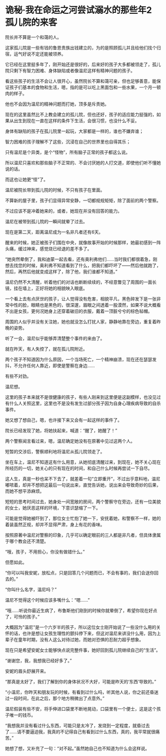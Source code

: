 # 诡秘·我在命运之河尝试溺水的那些年2 孤儿院的来客

院长并不算是一个和蔼的人。

这家孤儿院是一些有钱的鲁恩贵族出钱建立的，为的是照顾孤儿并且给他们找个归宿，运气好说不定还能被领养。

它已经在这里挺多年了，刚开始还是很好的，后来好的孩子大多都被领走了，孤儿院只剩下有智力困难、身体缺陷或者像温尼这样有精神问题的孩子。

看这些孩子的生活不会让人很开心，虽然院长不算和蔼可亲，但也足够善意，能保证孩子们基本的食物和生活，嗯，指的是可以吃上黑面包和一些水果，一个月一顿肉的样子。

他也不会因为温尼的精神问题而打她，顶多是斥责她。

现在的这里虽然比不上教会建立的孤儿院，但也还好，孩子的适应能力挺强的，如果从出生到现在一直在这样的条件下生活，会很习惯，也没什么不妥。

身体有缺陷的孩子在孤儿院里一起玩，大家都是一样的，谁也不嫌弃谁；

智力困难的孩子理解不了这些，沉浸在自己的世界里也自得其乐；

只有温尼是个异类，是个“怪物”，所有脑子正常的孩子都这么说。

所以温尼只喜欢和那些脑子不正常的、不会讨厌她的人打交道，即使他们听不懂她说的话。

而这也让她更“怪”了。

温尼被院长带到孤儿院的时候，不只有孩子在里面。

不算新的屋子里，孩子们显得异常安静，一切都规规矩矩，除了面前的两个警察。

不过应该不是冲着她来的，或者，她现在并没有回答的能力。

温尼在被带到孤儿院的一瞬间就晕了过去。

现在是第二天，距离温尼成为一名非凡者还有6天。

醒来的时候，她正被孩子们围在中央，就像故事开始的时候那样，她最初感到一阵头痛，缓过神来，感觉烧已经退的差不多了。

“她突然晕倒了，我和迪蒙一起去看，还有奥利弗他们……当时我们都很着急，刚想去找您的时候，奥利弗不知道看到了什么，把我们都吓坏了——然后他就跑了，然后，再然后他就变成这样了，除了他，我们谁都不知道。”

温尼仍然不大清醒，听着他们的对话也断断续续的，不经意瞥见了周围的一面长镜，挂在墙上，正好将她的相貌映入眼底。

一个看上去有点厌世的孩子，让人觉得没有危害，相貌平凡，黑色碎发下是一张非常中性的脸，眼睛也是黑色的，很深邃，眉眼之间透着一股漠然，如果不说大概看不出是女孩，更何况她身上还穿着破旧的衣服，戴着一顶脏兮兮的棕色毡帽。

周围的人似乎并没有关注她，她也就没怎么打扰人家，静静地靠在旁边，重复着昨晚的姿势。

听了一会，温尼似乎能够弄清楚整个事件的来由了。

就在昨天，有人失控了，就在孤儿院附近。

两个孩子不知道因为什么原因，一个当场死亡，一个精神崩溃，现在还在瑟瑟发抖，不允许任何人靠近，即使是警察在身边……

有些不对劲。

温尼想。

这里的孩子本来就不是很健康的孩子，有些人刚来到这里便是这副模样，也没见过有什么人关照这里，这里也不是没有发生过部分孩子因为自身心理疾病导致的自杀事件。

她又想了想自己，嗯，也许接下来又会有一起这样的事件了。

院长已经发现了她，将她扶起来，喊道：“醒了，她醒了！”

两个警察闻言看过来，嗯，温尼确定她没有在原著中见过这两个人。

短暂的交涉后，警察顺利地将温尼从孤儿院领走了。

坐在车上，温尼不知道这有什么用意，从她彻底清醒过来，到现在，她不关心现在所经历的一切，她关心的只有现在的时间，和自己什么时候再尝试一下自尽。

这人生，真是一秒也呆不下去了，就差着一句“立即重开”，不过出乎意料地，温尼嘟哝着，却并不想把这最后一句说出来，直觉告诉她，说出来会导致奇妙的后果，而她不想平添麻烦。

短短的思考时间过去，她身处一间宽敞的房间，两个警察守在旁边，还有一位美貌的女士，她厌恶这样的环境，下意识瑟缩了一下。

可能是觉得她被吓到了，那位女士忙抱了她一下，安抚着她，和警察不一样，她的着装虽然正规，却并不显得严肃，身上有花的香味。

按照原著中温尼对警察的印象，几乎可以确定眼前的三人都是非凡者，但具体隶属于哪个教会还不清楚。

“哦，孩子，不用担心，你没有做错什么。”

但愿如此。

“你可以叫我安妮，放松点，只是回答几个问题而已，不会有事的，我们会送你回去的。”

“你叫什么名字，温尼吗？”

温尼不觉得这个时候应该多嘴什么：“嗯……”

“哦……听说你最近生病了，布鲁斯他们刚到的时候你就晕倒了，希望你现在好点了，可怜的孩子。”

大概因为"温尼"是一个六岁半的孩子，所以这位女士刚开始说了一些没什么用的关怀的话，也许是想让女孩生理性的颤抖停下来，但这对温尼来讲没什么用，因为上辈子在童年时期，没有人这么对待过她，而她对恐惧的忍耐力超乎想象。

现在只是希望安妮女士能够快点说完整件事，她好回到孤儿院继续自己的“生活”。

“谢谢您，我，我想我已经好多了。”

安妮的眉头舒展开来。

“那真是太好了，我们了解到你的身体状况不大好，可能是昨天的‘东西’导致的。”

“小温尼，你昨天和朋友玩的时候，有看到过什么吗，听其他人说，你之前还昏迷过一段时间，在此之后，那个地方稍微出了点意外。”

温尼假装有些不安，将手伸进口袋里不断地晃动，口袋里有一个便士，这是这个孩子唯一的钱币。

“我想我并没有看过什么东西，可能只是太冷了，发烧到一定程度，就昏过去了……请不要逼迫我，我真的不记得自己有看到过什么东西，真的，我平常就很痛苦。”

她想了想，又补充了一句：“对不起。”虽然她自己也不知道为什么会这样说。
